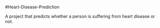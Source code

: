 #Heart-Disease-Prediction

A project that predicts whether a person is suffering from heart disease or not.
